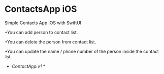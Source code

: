 # ContactsApp iOS
 Simple Contacts App iOS with SwiftUI
 
 +You can add person to contact list. 


 +You can delete the person from contact list.
 
 +You can update the name / phone number of the person inside the contact list.
 
 * *ContactApp.v1* * 

